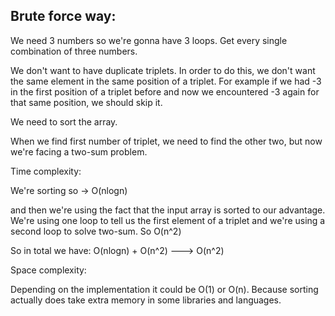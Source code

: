 ## Brute force way:

We need 3 numbers so we're gonna have 3 loops. Get every single combination of three numbers.

We don't want to have duplicate triplets. In order to do this, we don't want the same element in the same position of a triplet.
For example if we had -3 in the first position of a triplet before and now we encountered -3 again for that same position, we should skip it.

We need to sort the array.

When we find first number of triplet, we need to find the other two, but now we're facing a two-sum problem.

Time complexity:

We're sorting so -> O(nlogn)

and then we're using the fact that the input array is sorted to our advantage. We're using one loop to tell us the first element of a triplet and
we're using a second loop to solve two-sum. So O(n^2)

So in total we have: O(nlogn) + O(n^2) ---> O(n^2)

Space complexity:

Depending on the implementation it could be O(1) or O(n). Because sorting actually does take extra memory in some libraries and languages.
